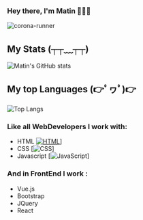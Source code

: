 ### Hey there, I'm Matin 🙋🏻‍♂️
![corona-runner](https://user-images.githubusercontent.com/69871290/124500350-d87fee00-ddd4-11eb-910e-fa8ee941d8c0.gif)

##  My Stats (┬┬﹏┬┬) 
![Matin's GitHub stats](https://github-readme-stats.vercel.app/api?username=MatinDehghanian&count_private=true&show_icons=true&theme=dark)


## My top Languages (👉ﾟヮﾟ)👉
![Top Langs](https://github-readme-stats.vercel.app/api/top-langs/?username=MatinDehghanian&theme=dark)

### Like all WebDevelopers I work with:
- HTML [![HTML](https://img.shields.io/badge/-HTML-%232c3e50?style=for-the-badge&logo=html5)](https://html.com)]
- CSS [![CSS](https://img.shields.io/badge/CSS-239120?style=for-the-badge&logo=css)]
- Javascript [![JavaScript](https://img.shields.io/badge/JavaScript-F7DF1E?style=for-the-badge&logo=javascript)]
### And in FrontEnd I work :
- Vue.js
- Bootstrap
- JQuery
- React
